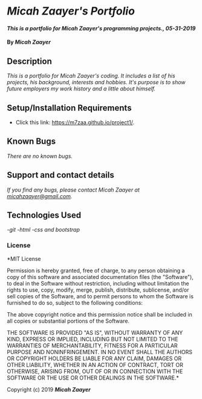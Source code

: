 # _Micah Zaayer's Portfolio_

#### _This is a portfolio for Micah Zaayer's programming projects., 05-31-2019_

#### By _**Micah Zaayer**_

## Description

_This is a portfolio for Micah Zaayer's coding. It includes a list of his projects, his background, interests and hobbies. It's purpose is to show future employers my work history and a little about himself._

## Setup/Installation Requirements

* Click this link: https://m7zaa.github.io/project1/.


## Known Bugs

_There are no known bugs._

## Support and contact details

_If you find any bugs, please contact Micah Zaayer at micahzaayer@gmail.com._

## Technologies Used

_-git
-html
-css and bootstrap_

### License

*MIT License

Permission is hereby granted, free of charge, to any person obtaining a copy
of this software and associated documentation files (the "Software"), to deal
in the Software without restriction, including without limitation the rights
to use, copy, modify, merge, publish, distribute, sublicense, and/or sell
copies of the Software, and to permit persons to whom the Software is
furnished to do so, subject to the following conditions:

The above copyright notice and this permission notice shall be included in all
copies or substantial portions of the Software.

THE SOFTWARE IS PROVIDED "AS IS", WITHOUT WARRANTY OF ANY KIND, EXPRESS OR
IMPLIED, INCLUDING BUT NOT LIMITED TO THE WARRANTIES OF MERCHANTABILITY,
FITNESS FOR A PARTICULAR PURPOSE AND NONINFRINGEMENT. IN NO EVENT SHALL THE
AUTHORS OR COPYRIGHT HOLDERS BE LIABLE FOR ANY CLAIM, DAMAGES OR OTHER
LIABILITY, WHETHER IN AN ACTION OF CONTRACT, TORT OR OTHERWISE, ARISING FROM,
OUT OF OR IN CONNECTION WITH THE SOFTWARE OR THE USE OR OTHER DEALINGS IN THE
SOFTWARE.*

Copyright (c) 2019 **_Micah Zaayer_**
